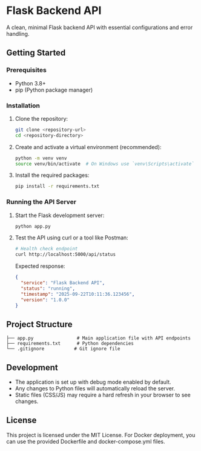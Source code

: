 # Flask Backend API

A clean, minimal Flask backend API with essential configurations and error handling.

## Getting Started

### Prerequisites
- Python 3.8+
- pip (Python package manager)

### Installation

1. Clone the repository:
   ```bash
   git clone <repository-url>
   cd <repository-directory>
   ```

2. Create and activate a virtual environment (recommended):
   ```bash
   python -m venv venv
   source venv/bin/activate  # On Windows use `venv\Scripts\activate`
   ```

3. Install the required packages:
   ```bash
   pip install -r requirements.txt
   ```

### Running the API Server

1. Start the Flask development server:
   ```bash
   python app.py
   ```

2. Test the API using curl or a tool like Postman:
   ```bash
   # Health check endpoint
   curl http://localhost:5000/api/status
   ```

   Expected response:
   ```json
   {
     "service": "Flask Backend API",
     "status": "running",
     "timestamp": "2025-09-22T10:11:36.123456",
     "version": "1.0.0"
   }
   ```

## Project Structure

```
├── app.py                # Main application file with API endpoints
├── requirements.txt      # Python dependencies
└── .gitignore           # Git ignore file
```

## Development

- The application is set up with debug mode enabled by default.
- Any changes to Python files will automatically reload the server.
- Static files (CSS/JS) may require a hard refresh in your browser to see changes.

## License

This project is licensed under the MIT License.
For Docker deployment, you can use the provided Dockerfile and docker-compose.yml files.